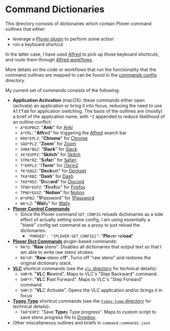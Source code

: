 # Command Dictionaries

This directory consists of dictionaries which contain Plover command outlines
that either:

- leverage a [Plover plugin][] to perform some action
- run a keyboard shortcut

In the latter case, I have used [Alfred][] to pick up those keyboard shortcuts,
and route them through [Alfred workflows][].

More details on the code or workflows that run the functionality that the
command outlines are mapped to can be found in the [commands config][]
directory.

My current set of commands consists of the following:

- **Application Activation** (macOS): these commands either open (activate) an
  application or bring it into focus, reducing the need to use
  <kbd>Alt</kbd><kbd>Tab</kbd> for application switching. The basis of the
  outlines are (mostly) a brief of the application name, with `*Z` appended to
  reduce likelihood of an outline conflict:
   - `A*EUPBGZ`: "**Ank**i" for [Anki][]
   - `A*FRL`: "**Alfr**ed" for triggering the [Alfred][] search bar
   - `KRO*EPLZ`: "**Chrome**" for [Chrome][]
   - `SAO*PLZ`: "**Zoom**" for [Zoom][]
   - `SHRA*BGZ`: "**Slack**" for [Slack][]
   - `SK*EUFPZ`: "**Skitch**" for [Skitch][]
   - `STPA*RZ`: "**S**a**far**i" for [Safari][]
   - `T*ERPLZ`: "i**Term**" for [iTerm2][]
   - `TK*EBGZ`: "**Deck**set" for [Deckset][]
   - `TKA*RBZ`: "**Dash**" for [Dash][]
   - `TKO*RDZ`: "**D**isc**ord**" for [Discord][]
   - `TPAO*EUFZ`: "**Fi**re**f**ox" for [Firefox][]
   - `TPHO*EGSZ`: "**Notion**" for [Notion][]
   - `W*UPBZ`: "**1**Password" for [1Password][]
   - `WA*LZ`: "**Wal**ly" for [Wally][]
- **[Plover Control Commands][]**
  - Since the Plover command `SET_CONFIG` reloads dictionaries as a side effect
    of actually setting some config, I am using essentially a "blank" config set
    command as a proxy to just reload the dictionaries:
    - `"PHROED": "{PLOVER:SET_CONFIG}"`: "**Plo**ver rel**oad**"
- **[Plover Dict Commands][]** plugin-based commands:
  - `RA*U`: "**Raw** steno". Disables all dictionaries that output text so that
    I am able to write raw steno strokes.
  - `RA*UF`: "**Raw** steno of**f**". Turns off "raw steno" and restores the
    original dictionary stack.
- **[VLC][]** shortcut commands (see the [`vlc` directory][] for technical details):
  - `SHR*R`: "**VL**C **R**ewind". Maps to VLC's "Step Backward" command.
  - `SHR*F`: "**VL**C **F**ast Forward". Maps to VLC's "Step Forward" command.
  - `SHR*Z`: "**VL**C Activate". Opens the VLC application and/or brings it in
     focus
- **[Typey Type][]** shortcut commands (see the [`typey-type` directory][] for
  technical details):
  - `TAO*EUPZ`: "Save **Type**y Type progress". Maps to custom script to save
    steno progress file to [Dropbox][].
- Other miscellaneous outlines and briefs in `command-commands.json`

[1Password]: https://1password.com/
[Alfred]: https://www.alfredapp.com/
[Alfred workflows]: https://www.alfredapp.com/workflows/
[Anki]: https://apps.ankiweb.net/
[Chrome]: https://www.google.com/chrome/
[commands config]: ../../config/commands
[Dash]: https://kapeli.com/dash
[Deckset]: https://www.deckset.com/
[Discord]: https://discord.com/
[Dropbox]: https://www.dropbox.com/
[Firefox]: https://www.mozilla.org/en-US/firefox/new/
[iTerm2]: https://iterm2.com/
[Notion]: https://www.notion.so/
[Plover Control Commands]: https://github.com/openstenoproject/plover/wiki/Dictionary-Format#plover-control-commands
[Plover Dict Commands]: https://github.com/KoiOates/plover_dict_commands
[Plover plugin]: https://plover.readthedocs.io/en/latest/plugins.html
[Safari]: https://www.apple.com/safari/
[Skitch]: https://evernote.com/products/skitch
[Slack]: https://slack.com/
[Typey Type]: https://didoesdigital.com/typey-type/
[`typey-type` directory]: ../../config/command/typey-type
[VLC]: https://www.videolan.org/vlc/
[`vlc` directory]: ../../config/command/vlc
[Wally]: https://ergodox-ez.com/pages/wally
[Zoom]: https://zoom.us/
